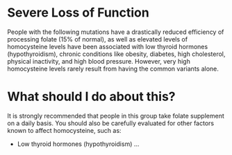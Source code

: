 # Severe Loss of Function

People with the following mutations have a drastically reduced
efficiency of processing folate (15% of normal), as well as 
elevated levels of homocysteine levels have been associated with low
thyroid hormones (hypothyroidism), chronic conditions like obesity,
diabetes, high cholesterol, physical inactivity, and high blood
pressure. However, very high homocysteine levels rarely result from
having the common variants alone.

# What should I do about this?

It is strongly recommended that people in this group take folate
supplement on a daily basis. You should also be carefully evaluated
for other factors known to affect homocysteine, such as:

* Low thyroid hormones (hypothyroidism)
...
